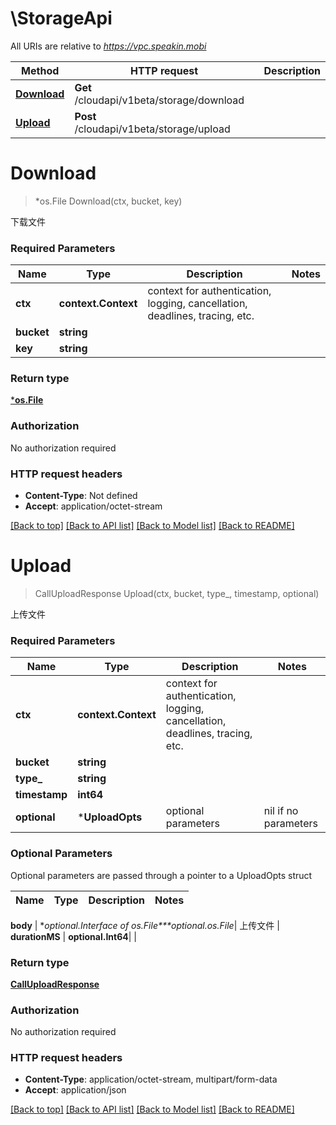 # \StorageApi

All URIs are relative to *https://vpc.speakin.mobi*

Method | HTTP request | Description
------------- | ------------- | -------------
[**Download**](StorageApi.md#Download) | **Get** /cloudapi/v1beta/storage/download | 
[**Upload**](StorageApi.md#Upload) | **Post** /cloudapi/v1beta/storage/upload | 


# **Download**
> *os.File Download(ctx, bucket, key)


下载文件

### Required Parameters

Name | Type | Description  | Notes
------------- | ------------- | ------------- | -------------
 **ctx** | **context.Context** | context for authentication, logging, cancellation, deadlines, tracing, etc.
  **bucket** | **string**|  | 
  **key** | **string**|  | 

### Return type

[***os.File**](*os.File.md)

### Authorization

No authorization required

### HTTP request headers

 - **Content-Type**: Not defined
 - **Accept**: application/octet-stream

[[Back to top]](#) [[Back to API list]](../README.md#documentation-for-api-endpoints) [[Back to Model list]](../README.md#documentation-for-models) [[Back to README]](../README.md)

# **Upload**
> CallUploadResponse Upload(ctx, bucket, type_, timestamp, optional)


上传文件

### Required Parameters

Name | Type | Description  | Notes
------------- | ------------- | ------------- | -------------
 **ctx** | **context.Context** | context for authentication, logging, cancellation, deadlines, tracing, etc.
  **bucket** | **string**|  | 
  **type_** | **string**|  | 
  **timestamp** | **int64**|  | 
 **optional** | ***UploadOpts** | optional parameters | nil if no parameters

### Optional Parameters
Optional parameters are passed through a pointer to a UploadOpts struct

Name | Type | Description  | Notes
------------- | ------------- | ------------- | -------------



 **body** | **optional.Interface of *os.File****optional.*os.File**| 上传文件 | 
 **durationMS** | **optional.Int64**|  | 

### Return type

[**CallUploadResponse**](CallUploadResponse.md)

### Authorization

No authorization required

### HTTP request headers

 - **Content-Type**: application/octet-stream, multipart/form-data
 - **Accept**: application/json

[[Back to top]](#) [[Back to API list]](../README.md#documentation-for-api-endpoints) [[Back to Model list]](../README.md#documentation-for-models) [[Back to README]](../README.md)

